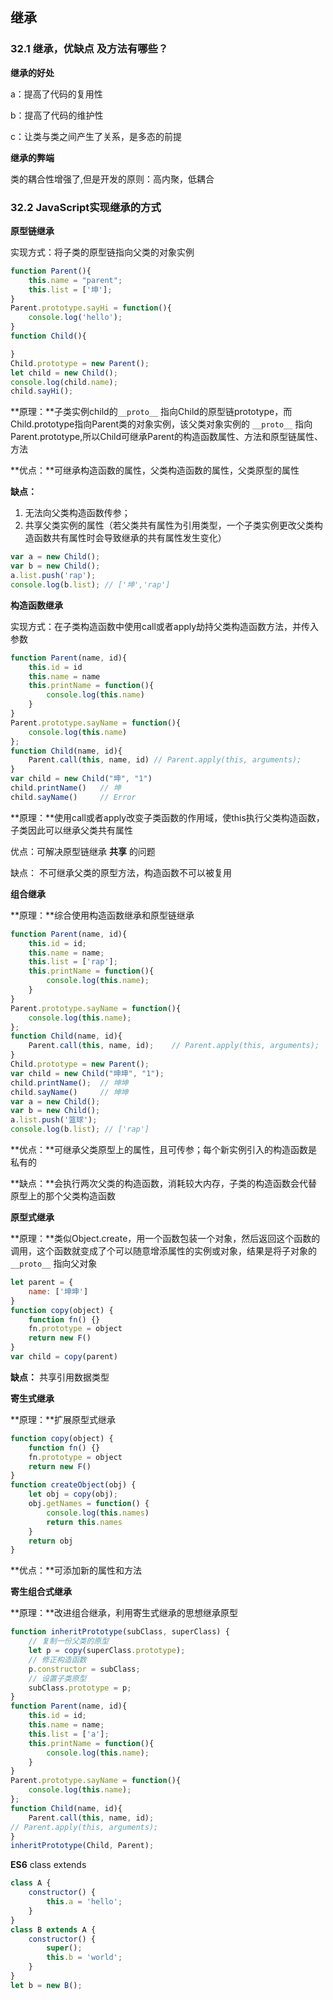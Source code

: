 ## 继承

### 32.1 继承，优缺点 及方法有哪些？

**继承的好处**

a：提高了代码的复用性

b：提高了代码的维护性

c：让类与类之间产生了关系，是多态的前提

**继承的弊端**

类的耦合性增强了,但是开发的原则：高内聚，低耦合

### 32.2 JavaScript实现继承的方式

**原型链继承**

实现方式：将子类的原型链指向父类的对象实例

```js
function Parent(){
	this.name = "parent";
	this.list = ['坤'];
}
Parent.prototype.sayHi = function(){
	console.log('hello');
}
function Child(){

}
Child.prototype = new Parent();
let child = new Child();
console.log(child.name);	
child.sayHi();
```

**原理：**子类实例child的`__proto__` 指向Child的原型链prototype，而Child.prototype指向Parent类的对象实例，该父类对象实例的 `__proto__` 指向Parent.prototype,所以Child可继承Parent的构造函数属性、方法和原型链属性、方法

**优点：**可继承构造函数的属性，父类构造函数的属性，父类原型的属性

**缺点：**

1. 无法向父类构造函数传参；
2. 共享父类实例的属性（若父类共有属性为引用类型，一个子类实例更改父类构造函数共有属性时会导致继承的共有属性发生变化）

```js
var a = new Child();
var b = new Child();
a.list.push('rap');
console.log(b.list); // ['坤','rap']
```

**构造函数继承**

实现方式：在子类构造函数中使用call或者apply劫持父类构造函数方法，并传入参数

```js
function Parent(name, id){
    this.id = id
    this.name = name
    this.printName = function(){
    	console.log(this.name)
    }
}
Parent.prototype.sayName = function(){
	console.log(this.name)
};
function Child(name, id){
	Parent.call(this, name, id) // Parent.apply(this, arguments);
}
var child = new Child("坤", "1")
child.printName() 	// 坤
child.sayName() 	// Error
```

**原理：**使用call或者apply改变子类函数的作用域，使this执行父类构造函数，子类因此可以继承父类共有属性

优点：可解决原型链继承 **共享** 的问题

缺点： 不可继承父类的原型方法，构造函数不可以被复用

**组合继承**

**原理：**综合使用构造函数继承和原型链继承

```js
function Parent(name, id){
    this.id = id;
    this.name = name;
    this.list = ['rap'];
    this.printName = function(){
    	console.log(this.name);
    }
}
Parent.prototype.sayName = function(){
	console.log(this.name);
};
function Child(name, id){
	Parent.call(this, name, id);	// Parent.apply(this, arguments);
}
Child.prototype = new Parent();
var child = new Child("坤坤", "1");
child.printName(); 	// 坤坤
child.sayName() 	// 坤坤
var a = new Child();
var b = new Child();
a.list.push('篮球');
console.log(b.list); // ['rap']    
```

**优点：**可继承父类原型上的属性，且可传参；每个新实例引入的构造函数是私有的

**缺点：**会执行两次父类的构造函数，消耗较大内存，子类的构造函数会代替原型上的那个父类构造函数

**原型式继承**

**原理：**类似Object.create，用一个函数包装一个对象，然后返回这个函数的调用，这个函数就变成了个可以随意增添属性的实例或对象，结果是将子对象的 	`__proto__` 指向父对象

```js
let parent = {
	name: ['坤坤']
}
function copy(object) {
	function fn() {}
	fn.prototype = object
	return new F()
}
var child = copy(parent)
```

**缺点：** 共享引用数据类型

**寄生式继承**

**原理：**扩展原型式继承

```js
function copy(object) {
	function fn() {}
	fn.prototype = object
	return new F()
}
function createObject(obj) {
	let obj = copy(obj);
	obj.getNames = function() {
		console.log(this.names)
		return this.names
	}
	return obj
}
```

**优点：**可添加新的属性和方法

**寄生组合式继承**

**原理：**改进组合继承，利用寄生式继承的思想继承原型

```js
function inheritPrototype(subClass, superClass) {
	// 复制一份父类的原型
	let p = copy(superClass.prototype);
	// 修正构造函数
	p.constructor = subClass;
	// 设置子类原型
	subClass.prototype = p;
}
function Parent(name, id){
    this.id = id;
    this.name = name;
    this.list = ['a'];
    this.printName = function(){
    	console.log(this.name);
    }
}
Parent.prototype.sayName = function(){
	console.log(this.name);
};
function Child(name, id){
	Parent.call(this, name, id);
// Parent.apply(this, arguments);
}
inheritPrototype(Child, Parent);
```

**ES6** class extends

```js
class A {
	constructor() {
		this.a = 'hello';
	}
}
class B extends A {
    constructor() {
    	super();
    	this.b = 'world';
    }
}
let b = new B();
```

## 